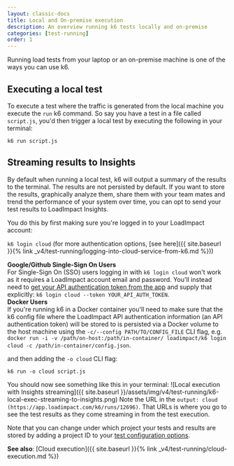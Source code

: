 ```yaml
---
layout: classic-docs
title: Local and On-premise execution
description: An overview running k6 tests locally and on-premise
categories: [test-running]
order: 1
---
```


Running load tests from your laptop or an on-premise machine is one of the ways you can use k6.

## Executing a local test

To execute a test where the traffic is generated from the local machine you execute the `run` k6 command. So say you have a test in a file called `script.js`, you'd then trigger a local test by executing the following in your terminal:

`k6 run script.js`

## Streaming results to Insights

By default when running a local test, k6 will output a summary of the results to the terminal. The results are not persisted by default. If you want to store the results, graphically analyze them, share them with your team mates and trend the performance of your system over time, you can opt to send your test results to LoadImpact Insights.

You do this by first making sure you're logged in to your LoadImpact account:

`k6 login cloud` (for more authentication options, [see here]({{ site.baseurl }}{% link _v4/test-running/logging-into-cloud-service-from-k6.md %}))

<div class="callout callout-warning" role="alert">
    <b>Google/Github Single-Sign On Users</b><br>
    For Single-Sign On (SSO) users logging in with <code>k6 login cloud</code> won't work as it requires a LoadImpact account email and password. You'll instead need to <a href="https://app.loadimpact.com/account/token">get your API authentication token from the app</a> and supply that explicitly: <code>k6 login cloud --token YOUR_API_AUTH_TOKEN</code>.
</div>

<div class="callout callout-warning" role="alert">
    <b>Docker Users</b><br>
    If you're running k6 in a Docker container you'll need to make sure that the k6 config file where the LoadImpact API authentication information (an API authentication token) will be stored to is persisted via a Docker volume to the host machine using the <code>-c/--config PATH/TO/CONFIG_FILE</code> CLI flag, e.g. <code>docker run -i -v /path/on-host:/path/in-container/ loadimpact/k6 login cloud -c /path/in-container/config.json</code>.
</div>

and then adding the `-o cloud` CLI flag:

`k6 run -o cloud script.js`

You should now see something like this in your terminal:
![Local execution with Insights streaming]({{ site.baseurl }}/assets/img/v4/test-running/k6-local-exec-streaming-to-insights.png)
Note the URL in the `output: cloud (https://app.loadimpact.com/k6/runs/12696)`. That URLs is where you go to see the test results as they come streaming in from the test execution.

<div class="callout callout-warning" role="alert">
    Note that you can change under which project your tests and results are stored by adding a project ID to your <a href="{{ site.baseurl }}{% link _v4/test-scripting/test-configuration-options.md %}#sending-results to-a-specific-project" class="alert-link">test configuration options</a>.
</div>

**See also**: [Cloud execution]({{ site.baseurl }}{% link _v4/test-running/cloud-execution.md %})
<!--stackedit_data:
eyJoaXN0b3J5IjpbMjEwNjk1NjY2OV19
-->